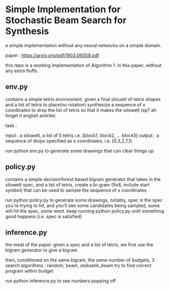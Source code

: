 # Simple Implementation for Stochastic Beam Search for Synthesis

a simple implementation without any neural networks on a simple domain.

paper : https://arxiv.org/pdf/1903.06059.pdf

this repo is a working implementation of Algorithm 1. in this paper, without any extra fluffs.

## env.py

contains a simple tetris environment. given a final silouett of tetris shapes and a list of tetris to place(no rotation) synthesize a sequence of x coordinates to drop the list of tetris so that it makes the silowett (sp? ah forget it english amirite)

task :

input : a silowett, a list of 5 tetris i.e. [block1, block2, ... block5]
output : a sequence of drops specified as x coordinates, i.e. [0,3,2,7,1]

run python env.py to generate some drawings that can clear things up

## policy.py

contains a simple decisionforest based bigram generator that takes in the silowett spec, and a list of tetris, create a bi-gram (9x8, include start symbol) that can be used to sample the sequence of x coordinates

run python policy.py to generate some drawings, notably, spec is the spec you're trying to hit, and you'll see some candidates being sampled, some will hit the spec, some wont. keep running python policy.py until something good happens (i.e. spec is satisfied)

## inference.py

the meat of the paper. given a spec and a list of tetris, we first use the bigram generator to give a bigram

then, conditioned on the same bigram, the same number of budgets, 3 search algorithms : random, beam, stokastik_beam try to find correct program within budget

run python inference.py to see numbers popping off
